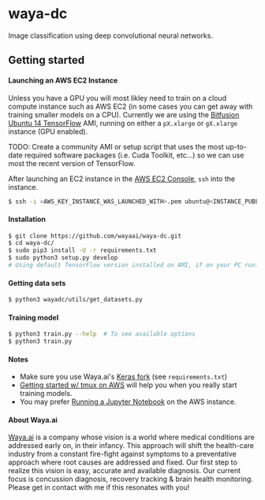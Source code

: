 # waya-dc
Image classification using deep convolutional neural networks.


## Getting started

#### Launching an AWS EC2 Instance

Unless you have a GPU you will most likley need to train on a cloud compute instance such as AWS EC2 (in some cases you can get away with training smaller models on a CPU). Currently we are using the [Bitfusion Ubuntu 14 TensorFlow](https://aws.amazon.com/marketplace/pp/B01EYKBEQ0?ref=cns_srchrow) AMI, running on either a `pX.xlarge` or `gX.xlarge` instance (GPU enabled).  

TODO: Create a community AMI or setup script that uses the most up-to-date required software packages (i.e. Cuda Toolkit, etc...) so we can use most the recent version of TensorFlow.  

After launching an EC2 instance in the [AWS EC2 Console](https://console.aws.amazon.com/console/home), `ssh` into the instance.  

```bash
$ ssh -i <AWS_KEY_INSTANCE_WAS_LAUNCHED_WITH>.pem ubuntu@<INSTANCE_PUBLIC_IP>
```

#### Installation

```bash
$ git clone https://github.com/wayaai/waya-dc.git
$ cd waya-dc/
$ sudo pip3 install -U -r requirements.txt
$ sudo python3 setup.py develop
# Using default TensorFlow version installed on AMI, if on your PC run: $ sudo pip3 install -U tensorflow
```

#### Getting data sets

```bash
$ python3 wayadc/utils/get_datasets.py
```

#### Training model

```bash
$ python3 train.py --help  # To see available options
$ python3 train.py
```

#### Notes

* Make sure you use Waya.ai's [Keras fork](https://github.com/wayaai/keras) (see `requirements.txt`)
* [Getting started w/ tmux on AWS](https://medium.com/towards-data-science/deep-learning-aws-ec2-tmux-3b96777016e2#.uogw5eavz) will help you when you really start training models.
* You may prefer [Running a Jupyter Notebook](http://jupyter-notebook-beginner-guide.readthedocs.io/en/latest/execute.html) on the AWS instance.

#### About Waya.ai
[Waya.ai](http://waya.ai) is a company whose vision is a world where medical conditions are addressed early on, in their infancy. This approach will shift the health-care industry from a constant fire-fight against symptoms to a preventative approach where root causes are addressed and fixed. Our first step to realize this vision is easy, accurate and available diagnosis. Our current focus is concussion diagnosis, recovery tracking & brain health monitoring. Please get in contact with me if this resonates with you!
